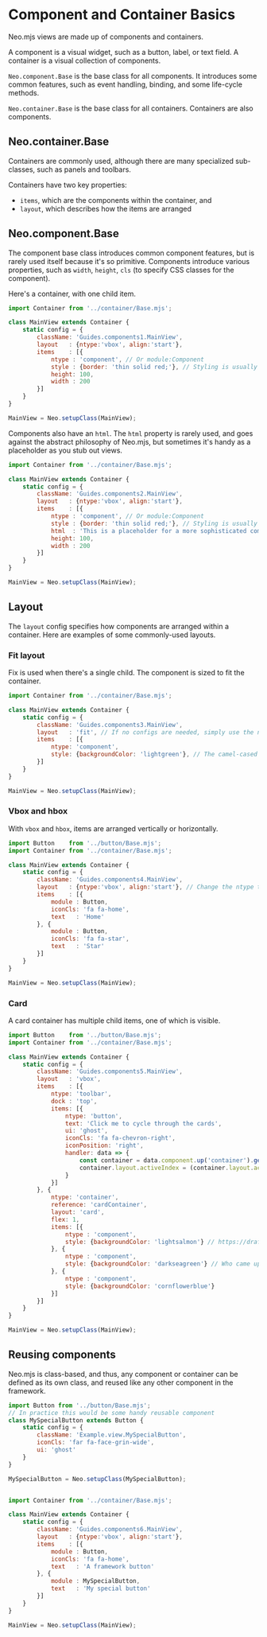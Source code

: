 # Component and Container Basics

Neo.mjs views are made up of components and containers. 

A component is a visual widget, such as a button, label, or text field. A container is a visual 
collection of components.

`Neo.component.Base` is the base class for all components. It introduces some common features, such as
event handling, binding, and some life-cycle methods.

`Neo.container.Base` is the base class for all containers. Containers are also components.

## Neo.container.Base

Containers are commonly used, although there are many specialized sub-classes, such as panels and toolbars.


Containers have two key properties: 

- `items`, which are the components within the container, and 
- `layout`, which describes how the items are arranged

## Neo.component.Base

The component base class introduces common component features, but is rarely used itself because it's so
primitive. Components introduce various properties, such as `width`, `height`, `cls` (to specify CSS classes for the component).

Here's a container, with one child item.

```javascript live-preview
import Container from '../container/Base.mjs';

class MainView extends Container {
    static config = {
        className: 'Guides.components1.MainView',
        layout   : {ntype:'vbox', align:'start'},
        items    : [{
            ntype : 'component', // Or module:Component
            style : {border: 'thin solid red;'}, // Styling is usually done via "cls"
            height: 100,
            width : 200
        }]
    }
}

MainView = Neo.setupClass(MainView);
```

Components also have an `html`. The `html` property is rarely used, and goes against the abstract philosophy of Neo.mjs, but
sometimes it's handy as a placeholder as you stub out views.

```javascript live-preview
import Container from '../container/Base.mjs';

class MainView extends Container {
    static config = {
        className: 'Guides.components2.MainView',
        layout   : {ntype:'vbox', align:'start'},
        items    : [{
            ntype : 'component', // Or module:Component
            style : {border: 'thin solid red;'}, // Styling is usually done via "cls"
            html  : 'This is a placeholder for a more sophisticated component we\'ll add later.',
            height: 100,
            width : 200
        }]
    }
}

MainView = Neo.setupClass(MainView);
```


## Layout

The `layout` config specifies how components are arranged within a container. Here are examples of 
some commonly-used layouts.

### Fit layout

Fix is used when there's a single child. The component is sized to fit the container.

```javascript live-preview
import Container from '../container/Base.mjs';

class MainView extends Container {
    static config = {
        className: 'Guides.components3.MainView',
        layout   : 'fit', // If no configs are needed, simply use the ntype of the layout
        items    : [{
            ntype: 'component',
            style: {backgroundColor: 'lightgreen'}, // The camel-cased backgroundColor property converts to the hyphenated css style
        }]
    }
}

MainView = Neo.setupClass(MainView);
```

### Vbox and hbox

With `vbox` and `hbox`, items are arranged vertically or horizontally.

```javascript live-preview
import Button    from '../button/Base.mjs';
import Container from '../container/Base.mjs';

class MainView extends Container {
    static config = {
        className: 'Guides.components4.MainView',
        layout   : {ntype:'vbox', align:'start'}, // Change the ntype to 'hbox'
        items    : [{
            module : Button,
            iconCls: 'fa fa-home',
            text   : 'Home'
        }, {
            module : Button,
            iconCls: 'fa fa-star',
            text   : 'Star'
        }]
    }
}

MainView = Neo.setupClass(MainView);
```

### Card

A card container has multiple child items, one of which is visible. 

```javascript live-preview
import Button    from '../button/Base.mjs';
import Container from '../container/Base.mjs';

class MainView extends Container {
    static config = {
        className: 'Guides.components5.MainView',
        layout   : 'vbox',
        items    : [{
            ntype: 'toolbar',
            dock : 'top',
            items: [{
                ntype: 'button',
                text: 'Click me to cycle through the cards',
                ui: 'ghost',
                iconCls: 'fa fa-chevron-right',
                iconPosition: 'right',
                handler: data => {
                    const container = data.component.up('container').getReference('cardContainer');
                    container.layout.activeIndex = (container.layout.activeIndex + 1) % container.items.length;
                }
            }]
        }, {
            ntype: 'container',
            reference: 'cardContainer',
            layout: 'card',
            flex: 1,
            items: [{
                ntype : 'component',
                style: {backgroundColor: 'lightsalmon'} // https://drafts.csswg.org/css-color/#named-colors
            }, {
                ntype : 'component',
                style: {backgroundColor: 'darkseagreen'} // Who came up with these names?
            }, {
                ntype : 'component',
                style: {backgroundColor: 'cornflowerblue'} 
            }]
        }]
    }
}

MainView = Neo.setupClass(MainView);
```




## Reusing components

Neo.mjs is class-based, and thus, any component or container can be defined as its own class, and reused like any
other component in the framework.

```javascript live-preview
import Button from '../button/Base.mjs';
// In practice this would be some handy reusable component
class MySpecialButton extends Button {
    static config = {
        className: 'Example.view.MySpecialButton',
        iconCls: 'far fa-face-grin-wide',
        ui: 'ghost'
    }
}

MySpecialButton = Neo.setupClass(MySpecialButton);


import Container from '../container/Base.mjs';

class MainView extends Container {
    static config = {
        className: 'Guides.components6.MainView',
        layout   : {ntype:'vbox', align:'start'},
        items    : [{
            module : Button,
            iconCls: 'fa fa-home',
            text   : 'A framework button'
        }, {
            module : MySpecialButton,
            text   : 'My special button'
        }]
    }
}

MainView = Neo.setupClass(MainView);
```

